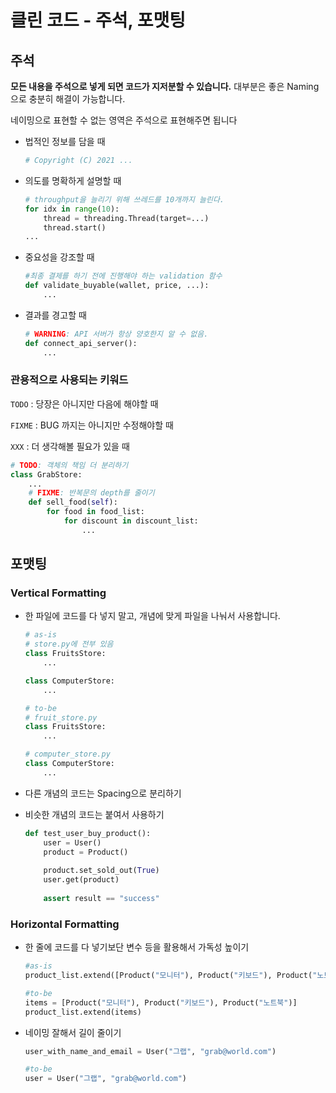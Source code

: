# 클린 코드 - 주석, 포맷팅

## 주석

**모든 내용을 주석으로 넣게 되면  코드가 지저분할 수 있습니다.** 대부분은 좋은 Naming으로 충분히 해결이 가능합니다.

네이밍으로 표현할 수 없는 영역은 주석으로 표현해주면 됩니다

- 법적인 정보를 담을 때

    ```python
    # Copyright (C) 2021 ...
    ```

- 의도를 명확하게 설명할 때

  ```python
  # throughput을 늘리기 위해 쓰레드를 10개까지 늘린다.
  for idx in range(10):
      thread = threading.Thread(target=...)
      thread.start()
  ...
  ```

- 중요성을 강조할 때

  ```python
  #최종 결제를 하기 전에 진행해야 하는 validation 함수 
  def validate_buyable(wallet, price, ...):
      ...
  ```

- 결과를 경고할 때
  
    ```python
    # WARNING: API 서버가 항상 양호한지 알 수 없음.
    def connect_api_server():
        ...
    ```

### 관용적으로 사용되는 키워드

`TODO` : 당장은 아니지만 다음에 해야할 때

`FIXME` : BUG 까지는 아니지만 수정해야할 때

`XXX` : 더 생각해볼 필요가 있을 때

```python
# TODO: 객체의 책임 더 분리하기
class GrabStore:
    ...
    # FIXME: 반복문의 depth를 줄이기 
    def sell_food(self):
        for food in food_list:
            for discount in discount_list:
                ...
```

## 포맷팅

### Vertical Formatting

- 한 파일에 코드를 다 넣지 말고, 개념에 맞게 파일을 나눠서 사용합니다.

  ```python
  # as-is 
  # store.py에 전부 있음
  class FruitsStore:
      ...
  
  class ComputerStore:
      ...
  
  # to-be
  # fruit_store.py
  class FruitsStore:
      ...
  
  # computer_store.py
  class ComputerStore:
      ...
  ```

- 다른 개념의 코드는 Spacing으로 분리하기 
- 비슷한 개념의 코드는 붙여서 사용하기

  ```python
  def test_user_buy_product():
      user = User()
      product = Product()
      
      product.set_sold_out(True)
      user.get(product)
      
      assert result == "success"
  ```

### Horizontal Formatting

- 한 줄에 코드를 다 넣기보단 변수 등을 활용해서 가독성 높이기

  ```python
  #as-is
  product_list.extend([Product("모니터"), Product("키보드"), Product("노트북")])
  
  #to-be
  items = [Product("모니터"), Product("키보드"), Product("노트북")]
  product_list.extend(items)
  ```

- 네이밍 잘해서 길이 줄이기

  ```python
  user_with_name_and_email = User("그랩", "grab@world.com")
  
  #to-be
  user = User("그랩", "grab@world.com")
  
  ```